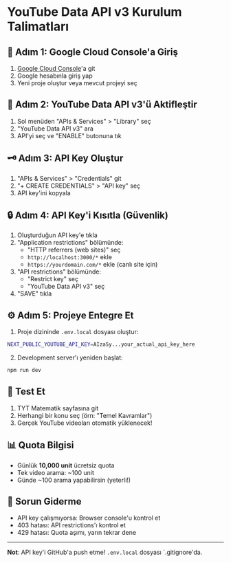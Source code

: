 # YouTube Data API v3 Kurulum Talimatları

## 🚀 **Adım 1: Google Cloud Console'a Giriş**

1. [Google Cloud Console](https://console.cloud.google.com/)'a git
2. Google hesabınla giriş yap
3. Yeni proje oluştur veya mevcut projeyi seç

## 🔑 **Adım 2: YouTube Data API v3'ü Aktifleştir**

1. Sol menüden "APIs & Services" > "Library" seç
2. "YouTube Data API v3" ara
3. API'yi seç ve "ENABLE" butonuna tık

## 🗝️ **Adım 3: API Key Oluştur**

1. "APIs & Services" > "Credentials" git
2. "+ CREATE CREDENTIALS" > "API key" seç
3. API key'ini kopyala

## 🔒 **Adım 4: API Key'i Kısıtla (Güvenlik)**

1. Oluşturduğun API key'e tıkla
2. "Application restrictions" bölümünde:
   - "HTTP referrers (web sites)" seç
   - `http://localhost:3000/*` ekle
   - `https://yourdomain.com/*` ekle (canlı site için)
3. "API restrictions" bölümünde:
   - "Restrict key" seç
   - "YouTube Data API v3" seç
4. "SAVE" tıkla

## ⚙️ **Adım 5: Projeye Entegre Et**

1. Proje dizininde `.env.local` dosyası oluştur:
```bash
NEXT_PUBLIC_YOUTUBE_API_KEY=AIzaSy...your_actual_api_key_here
```

2. Development server'ı yeniden başlat:
```bash
npm run dev
```

## 🎯 **Test Et**

1. TYT Matematik sayfasına git
2. Herhangi bir konu seç (örn: "Temel Kavramlar")
3. Gerçek YouTube videoları otomatik yüklenecek!

## 📊 **Quota Bilgisi**

- Günlük **10,000 unit** ücretsiz quota
- Tek video arama: ~100 unit
- Günde ~100 arama yapabilirsin (yeterli!)

## 🔧 **Sorun Giderme**

- API key çalışmıyorsa: Browser console'u kontrol et
- 403 hatası: API restrictions'ı kontrol et
- 429 hatası: Quota aşımı, yarın tekrar dene

---

**Not**: API key'i GitHub'a push etme! `.env.local` dosyası `.gitignore'da. 